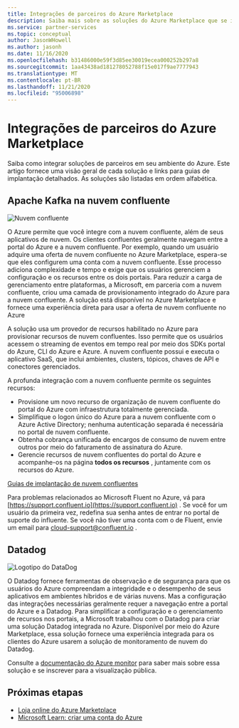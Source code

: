 ```yaml
---
title: Integrações de parceiros do Azure Marketplace
description: Saiba mais sobre as soluções do Azure Marketplace que se integram ao seu ambiente do Azure e obtenha links para guias de implantação de parceiros da Microsoft.
ms.service: partner-services
ms.topic: conceptual
author: JasonWHowell
ms.author: jasonh
ms.date: 11/16/2020
ms.openlocfilehash: b31486000e59f3d85ee30019ecea000252b297a8
ms.sourcegitcommit: 1aa43438ad181278052788f15e017f9ae7777943
ms.translationtype: MT
ms.contentlocale: pt-BR
ms.lasthandoff: 11/21/2020
ms.locfileid: "95006898"
---
```

# <a name="azure-marketplace-partner-integrations"></a>Integrações de parceiros do Azure Marketplace

Saiba como integrar soluções de parceiros em seu ambiente do Azure. Este artigo fornece uma visão geral de cada solução e links para guias de implantação detalhados. As soluções são listadas em ordem alfabética. 

## <a name="apache-kafka-on-confluent-cloud"></a>Apache Kafka na nuvem confluente

![Nuvem confluente](./media/partners/confluent-cloud.png)

O Azure permite que você integre com a nuvem confluente, além de seus aplicativos de nuvem. Os clientes confluentes geralmente navegam entre a portal do Azure e a nuvem confluente. Por exemplo, quando um usuário adquire uma oferta de nuvem confluente no Azure Marketplace, espera-se que eles configurem uma conta com a nuvem confluente. Esse processo adiciona complexidade e tempo e exige que os usuários gerenciem a configuração e os recursos entre os dois portais. Para reduzir a carga de gerenciamento entre plataformas, a Microsoft, em parceria com a nuvem confluente, criou uma camada de provisionamento integrado do Azure para a nuvem confluente. A solução está disponível no Azure Marketplace e fornece uma experiência direta para usar a oferta de nuvem confluente no Azure

A solução usa um provedor de recursos habilitado no Azure para provisionar recursos de nuvem confluentes. Isso permite que os usuários acessem o streaming de eventos em tempo real por meio dos SDKs portal do Azure, CLI do Azure e Azure. A nuvem confluente possui e executa o aplicativo SaaS, que inclui ambientes, clusters, tópicos, chaves de API e conectores gerenciados.

A profunda integração com a nuvem confluente permite os seguintes recursos:

- Provisione um novo recurso de organização de nuvem confluente do portal do Azure com infraestrutura totalmente gerenciada.
- Simplifique o logon único do Azure para a nuvem confluente com o Azure Active Directory; nenhuma autenticação separada é necessária no portal de nuvem confluente.
- Obtenha cobrança unificada de encargos de consumo de nuvem entre outros por meio do faturamento de assinatura do Azure.
- Gerencie recursos de nuvem confluentes do portal do Azure e acompanhe-os na página **todos os recursos** , juntamente com os recursos do Azure.

[Guias de implantação de nuvem confluentes](https://docs.confluent.io/current/cloud/marketplace/index.html)

Para problemas relacionados ao Microsoft Fluent no Azure, vá para [https://support.confluent.io](https://support.confluent.io) . Se você for um usuário da primeira vez, redefina sua senha antes de entrar no portal de suporte do influente. Se você não tiver uma conta com o de Fluent, envie um email para [cloud-support@confluent.io](mailto:cloud-support@confluent.io) .

## <a name="datadog"></a>Datadog

![Logotipo do DataDog](./media/partners/datadog.png)

O Datadog fornece ferramentas de observação e de segurança para que os usuários do Azure compreendam a integridade e o desempenho de seus aplicativos em ambientes híbridos e de várias nuvens. Mas a configuração das integrações necessárias geralmente requer a navegação entre a portal do Azure e a Datadog. Para simplificar a configuração e o gerenciamento de recursos nos portais, a Microsoft trabalhou com o Datadog para criar uma solução Datadog integrada no Azure. Disponível por meio do Azure Marketplace, essa solução fornece uma experiência integrada para os clientes do Azure usarem a solução de monitoramento de nuvem do Datadog.

Consulte a [documentação do Azure monitor](/azure/azure-monitor/platform/partners#datadog) para saber mais sobre essa solução e se inscrever para a visualização pública.

## <a name="next-steps"></a>Próximas etapas

- [Loja online do Azure Marketplace](https://azure.microsoft.com/marketplace/)
- [Microsoft Learn: criar uma conta do Azure](/learn/modules/create-an-azure-account/)
